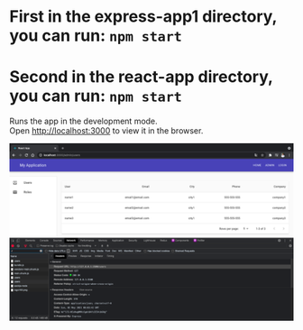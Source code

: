 # First in the express-app1 directory, you can run: `npm start`
# Second in the react-app directory, you can run: `npm start`

Runs the app in the development mode.\
Open [http://localhost:3000](http://localhost:3000) to view it in the browser.

![html5](https://github.com/jcaesarm/TrainingExamples/blob/main/2021-04-28/img_npmstart_localhost.png)
